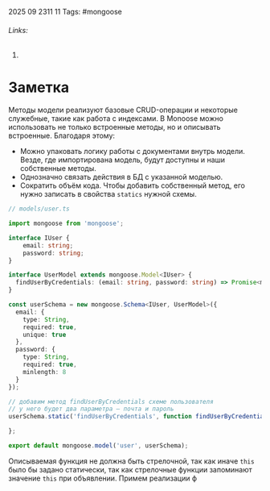 2025 09 2311 11
Tags: #mongoose 
###### Links: 
1) 
# Заметка
Методы модели реализуют базовые CRUD-операции и некоторые служебные, такие как работа с индексами. В Monoose можно использовать не только встроенные методы, но и описывать встроенные. Благодаря этому:

- Можно упаковать логику работы с документами внутрь модели. Везде, где импортирована модель, будут доступны и наши собственные методы.
- Однозначно связать действия в БД с указанной моделью.
- Сократить объём кода.
Чтобы добавить собственный метод,  его нужно записать в свойства `statics` нужной схемы.
```ts
// models/user.ts

import mongoose from 'mongoose';

interface IUser {
    email: string;
    password: string;
}

interface UserModel extends mongoose.Model<IUser> {
  findUserByCredentials: (email: string, password: string) => Promise<mongoose.Document<unknown, any, IUser>>
}

const userSchema = new mongoose.Schema<IUser, UserModel>({
  email: {
    type: String,
    required: true,
    unique: true
  },
  password: {
    type: String,
    required: true,
    minlength: 8
  }
});

// добавим метод findUserByCredentials схеме пользователя
// у него будет два параметра — почта и пароль
userSchema.static('findUserByCredentials', function findUserByCredentials(email: string, password: string) {

};

export default mongoose.model('user', userSchema);
```
Описываемая функция не должна быть стрелочной, так как иначе `this` было бы задано статически, так как стрелочные функции запоминают значение `this` при объявлении.
Примем реализации ф
